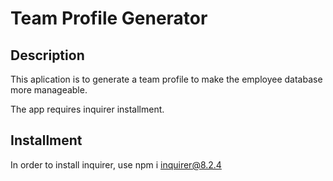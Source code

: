 # Team Profile Generator

## Description
This aplication is to generate a team profile to make the employee database more manageable.  

The app requires inquirer installment.  

## Installment
In order to install inquirer, use npm i inquirer@8.2.4
